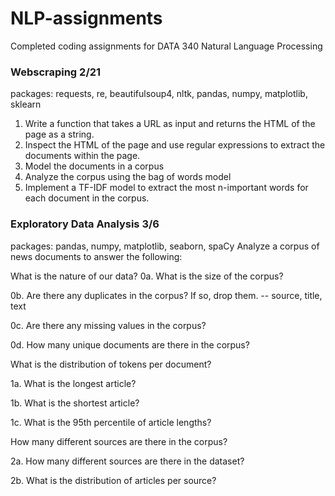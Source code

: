 # NLP-assignments
Completed coding assignments for DATA 340 Natural Language Processing

### Webscraping 2/21
packages: requests, re, beautifulsoup4, nltk, pandas, numpy, matplotlib, sklearn
  1.  Write a function that takes a URL as input and returns the HTML of the page as a string. 
  2.  Inspect the HTML of the page and use regular expressions to extract the documents within the page. 
  3.  Model the documents in a corpus 
  4.  Analyze the corpus using the bag of words model 
  5.  Implement a TF-IDF model to extract the most n-important words for each document in the corpus. 

### Exploratory Data Analysis 3/6
packages: pandas, numpy, matplotlib, seaborn, spaCy
Analyze a corpus of news documents to answer the following:

What is the nature of our data?
  0a. What is the size of the corpus?
  
  0b. Are there any duplicates in the corpus? If so, drop them. -- source, title, text

  0c. Are there any missing values in the corpus?
  
  0d. How many unique documents are there in the corpus?
  
 What is the distribution of tokens per document?

  1a. What is the longest article?
  
  1b. What is the shortest article?
  
  1c. What is the 95th percentile of article lengths?
  
How many different sources are there in the corpus?

  2a. How many different sources are there in the dataset?
  
  2b. What is the distribution of articles per source?
